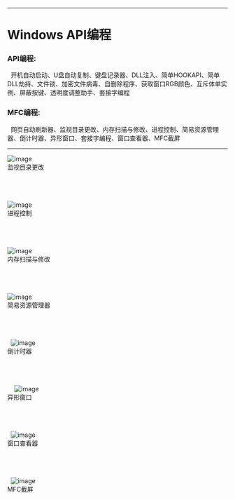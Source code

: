 
------

# Windows API编程

### API编程:
    开机自动启动、U盘自动复制、键盘记录器、DLL注入、简单HOOKAPI、简单DLL劫持、文件锁、加密文件病毒、自删除程序、获取窗口RGB颜色、互斥体单实例、屏蔽按键、透明度调整助手、套接字编程
    
### MFC编程:
    网页自动刷新器、监视目录更改、内存扫描与修改、进程控制、简易资源管理器、倒计时器、异形窗口、套接字编程、窗口查看器、MFC截屏


------

    
![image](https://github.com/luguanxing/Windows-C-Projects/blob/master/15-%E7%9B%91%E8%A7%86%E7%9B%AE%E5%BD%95%E6%9B%B4%E6%94%B9/pictures/0.jpg?raw=true)<br>
监视目录更改<br><br><br><br><br>
![image](https://github.com/luguanxing/Windows-C-Projects/raw/master/18-%E8%BF%9B%E7%A8%8B%E6%8E%A7%E5%88%B6/pictures/3.jpg?raw=true)<br>
进程控制<br><br><br><br><br>
![image](https://github.com/luguanxing/Windows-C-Projects/raw/master/19-%E7%AE%80%E5%8D%95%E6%89%AB%E6%8F%8F%E4%B8%8E%E4%BF%AE%E6%94%B9%E5%86%85%E5%AD%98/pictures/0.jpg?raw=true)<br>
内存扫描与修改<br><br><br><br><br>
 ![image](https://github.com/luguanxing/Windows-C-Projects/raw/master/20-%E7%AE%80%E6%98%93%E8%B5%84%E6%BA%90%E7%AE%A1%E7%90%86%E5%99%A8/pictures/1.jpg?raw=true)<br>
简易资源管理器<br><br><br><br><br>   
 ![image](https://github.com/luguanxing/Windows-C-Projects/raw/master/21-%E5%80%92%E8%AE%A1%E6%97%B6%E5%99%A8/pictures/1.jpg?raw=true)<br>
倒计时器<br><br><br><br><br>     
 ![image](https://github.com/luguanxing/Windows-C-Projects/raw/master/22-%E5%BC%82%E5%BD%A2%E7%AA%97%E5%8F%A3/pictures/1.gif?raw=true)<br>
异形窗口<br><br><br><br><br>   
 ![image](https://github.com/luguanxing/Windows-C-Projects/raw/master/24-%E7%AA%97%E5%8F%A3%E6%9F%A5%E7%9C%8B%E5%99%A8/pictures/spy++1.gif?raw=true)<br>
窗口查看器<br><br><br><br><br>   
 ![image](https://github.com/luguanxing/Windows-C-Projects/raw/master/25-MFC%E6%88%AA%E5%B1%8F/pictures/screenshot.gif?raw=true)<br>
MFC截屏<br><br><br><br><br>   

